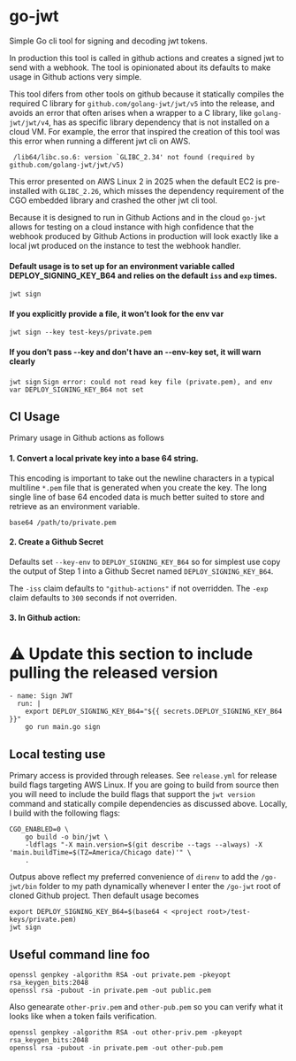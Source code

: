# go-jwt
Simple Go cli tool for signing and decoding jwt tokens.

In production this tool is called in github actions and creates a signed jwt to send with a webhook. The tool is opinionated about its defaults to make usage in Github actions very simple.

This tool difers from other tools on github because it statically compiles the required C library for `github.com/golang-jwt/jwt/v5` into the release, and avoids an error that often arises when a wrapper to a C library, like `golang-jwt/jwt/v4`, has as specific library dependency that is not installed on a cloud VM.  For example, the error that inspired the creation of this tool was this error when running a different jwt cli on AWS.
```
 /lib64/libc.so.6: version `GLIBC_2.34' not found (required by github.com/golang-jwt/jwt/v5)
```
This error presented on AWS Linux 2 in 2025 when the default EC2 is pre-installed with  `GLIBC_2.26`, which misses the dependency requirement of the CGO embedded library and crashed the other jwt cli tool.

Because it is designed to run in Github Actions and in the cloud `go-jwt` allows for testing on a cloud instance with high confidence that the webhook produced by Github Actions in production will look exactly like a local jwt produced on the instance to test the webhook handler.

#### Default usage is to set up for an environment variable called DEPLOY_SIGNING_KEY_B64 and relies on the default `iss` and `exp` times.
`jwt sign`

#### If you explicitly provide a file, it won’t look for the env var
`jwt sign --key test-keys/private.pem`

#### If you don’t pass --key and don't have an --env-key set, it will warn clearly
`jwt sign`
`Sign error: could not read key file (private.pem), and env var DEPLOY_SIGNING_KEY_B64 not set`

## CI Usage
Primary usage in Github actions as follows

#### 1. Convert a local private key into a base 64 string.
This encoding is important to take out the newline characters in a typical multiline `*.pem` file that is generated when you create the key. The long single line of base 64 encoded data is much better suited to store and retrieve as an environment variable.
```
base64 /path/to/private.pem
```
#### 2. Create a Github Secret
Defaults set `--key-env` to `DEPLOY_SIGNING_KEY_B64` so for simplest use copy the output of Step 1 into a Github Secret named `DEPLOY_SIGNING_KEY_B64`.

The `-iss` claim defaults to `"github-actions"` if not overridden.
The `-exp` claim defaults to `300` seconds if not overriden.

#### 3. In Github action:

# ⚠️ Update this section to include pulling the released version
```
- name: Sign JWT
  run: |
    export DEPLOY_SIGNING_KEY_B64="${{ secrets.DEPLOY_SIGNING_KEY_B64 }}"
    go run main.go sign 
```

## Local testing use
Primary access is provided through releases.  See `release.yml` for release build flags targeting AWS Linux. If you are going to build from source then you will need to include the build flags that support the `jwt version` command and statically compile dependencies as discussed above. Locally, I build with the following flags:
```
CGO_ENABLED=0 \
    go build -o bin/jwt \
    -ldflags "-X main.version=$(git describe --tags --always) -X 'main.buildTime=$(TZ=America/Chicago date)'" \
    .
```

Outpus above reflect my preferred  convenience of `direnv` to add the `/go-jwt/bin` folder to my path dynamically whenever I enter the `/go-jwt` root of cloned Github project. Then default usage becomes
```
export DEPLOY_SIGNING_KEY_B64=$(base64 < <project root>/test-keys/private.pem)
jwt sign
```

## Useful command line foo
```
openssl genpkey -algorithm RSA -out private.pem -pkeyopt rsa_keygen_bits:2048
openssl rsa -pubout -in private.pem -out public.pem
```

Also genearate `other-priv.pem` and `other-pub.pem` so you can verify what it looks like when a token fails verification.
```
openssl genpkey -algorithm RSA -out other-priv.pem -pkeyopt rsa_keygen_bits:2048
openssl rsa -pubout -in private.pem -out other-pub.pem
```


